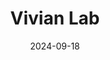 ---  
layout: startup_page  
title: "Vivian Lab"  
id: "vivianlab.com"  
permalink: "/vivianlabvivianlab.com09182024/"  
website: "https://vivianlab.com/"  
funding_round: "Seed"  
funding_amount: ""  
investors: "Eleven Ventures"  
about: "Vivian Lab is a women's digital healthcare startup developing a program designed by scientists and doctors to support women through various life stages, including menopause, sexual wellness, fertility, pregnancy, and postpartum. The platform integrates educational content, telehealth consultations, and AI assistants to provide accessible and personalized care. This addresses the underserved needs of women's health and aims to improve access to comprehensive support."  
markets: "Healthtech, Femtech, Artificial Intelligence (AI), Personal Health"  
hq: "Munich, Bayern, Germany"  
founded_year: "2023"  
linkedin: "https://www.linkedin.com/company/vivianlab"  
twitter: ""  
instagram: ""  
facebook: "https://www.facebook.com/getvivianlab?_rdr"  
crunchbase: "https://www.crunchbase.com/organization/vivian-lab"  
pitchbook: "https://pitchbook.com/profiles/company/594439-48"  

date_display: "18-Sep-2024"  
date: "2024-09-18"

# SEO Optimization  
meta_title: "Vivian Lab - Seed"  
meta_description: "Vivian Lab, Vivian Lab is a women's digital healthcare startup developing a program designed by scientists and doctors to support women through various life stage..."  
meta_keywords: "Vivian Lab, Healthtech, Femtech, Artificial Intelligence (AI), Personal Health, Seed funding"  
canonical_url: "https://startup.projectstartups.com/vivianlabvivianlab.com09182024/"  
---